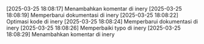 [2025-03-25 18:08:17] Menambahkan komentar di inery
[2025-03-25 18:08:19] Memperbarui dokumentasi di inery
[2025-03-25 18:08:22] Optimasi kode di inery
[2025-03-25 18:08:24] Memperbarui dokumentasi di inery
[2025-03-25 18:08:26] Memperbaiki typo di inery
[2025-03-25 18:08:29] Menambahkan komentar di inery
